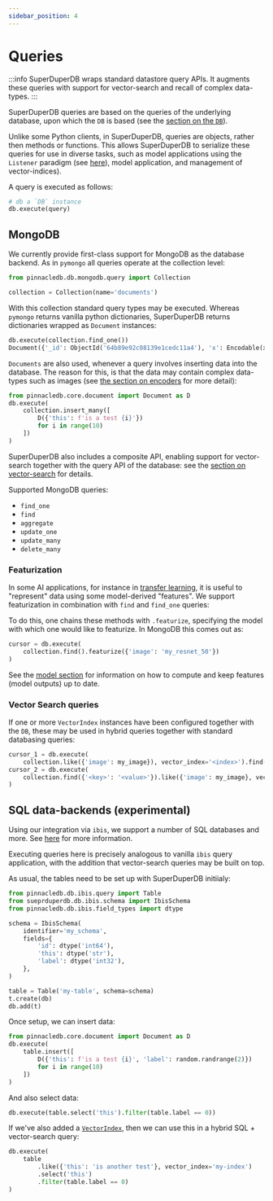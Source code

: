 ```yaml
---
sidebar_position: 4
---
```


# Queries

:::info
SuperDuperDB wraps standard datastore query APIs. It augments
these queries with support for vector-search and recall of complex data-types.
:::

SuperDuperDB queries are based on the queries of the underlying database, upon which the 
`DB` is based (see the [section on the `DB`](db)). 

Unlike some Python clients, in SuperDuperDB, queries are objects, rather then methods or functions.
This allows SuperDuperDB to serialize these queries for use in diverse tasks, such as model 
applications using the `Listener` paradigm (see [here](/docs/docs/usage/models#daemonizing-models-with-listeners)), model application, and management of vector-indices).

A query is executed as follows:

```python
# db a `DB` instance
db.execute(query)
```

## MongoDB

We currently provide first-class support for MongoDB as the database backend. As in `pymongo` all queries operate at the collection level:

```python
from pinnacledb.db.mongodb.query import Collection

collection = Collection(name='documents')
```

With this collection standard query types may be executed. Whereas `pymongo` returns vanilla python dictionaries, SuperDuperDB returns dictionaries wrapped as `Document` instances:


```python
db.execute(collection.find_one())
Document({'_id': ObjectId('64b89e92c08139e1cedc11a4'), 'x': Encodable(x=tensor([ 0.2059,  0.5608,  ...]), encoder=Encoder(identifier='torch.float32[512]', decoder=<Artifact artifact=<pinnacledb.encoders.torch.tensor.DecodeTensor object at 0x1785b5750> serializer=pickle>, encoder=<Artifact artifact=<pinnacledb.encoders.torch.tensor.EncodeTensor object at 0x1786767d0> serializer=pickle>, shape=[512], version=0)), '_fold': 'train'})
```

`Documents` are also used, whenever a query involves inserting data into the database. The reason for this, 
is that the data may contain complex data-types such as images (see [the section on encoders](encoders) for more detail):

```python
from pinnacledb.core.document import Document as D
db.execute(
    collection.insert_many([
        D({'this': f'is a test {i}'})
        for i in range(10)
    ])
)
```

SuperDuperDB also includes a composite API, enabling support for vector-search together with the query API of the database: see the [section on vector-search](/docs/docs/usage/vector_index) for details.

Supported MongoDB queries:

- `find_one`
- `find`
- `aggregate`
- `update_one`
- `update_many`
- `delete_many`

### Featurization

In some AI applications, for instance in [transfer learning](https://en.wikipedia.org/wiki/Transfer_learning), it is useful to "represent" data using some model-derived "features".
We support featurization in combination with `find` and `find_one` queries:

To do this, one chains these methods with `.featurize`, specifying the model with which one would like to featurize. In MongoDB this comes out as:

```python
cursor = db.execute(
    collection.find().featurize({'image': 'my_resnet_50'})
)
```

See the [model section](model) for information on how to compute and keep features (model outputs)
up to date.

### Vector Search queries

If one or more `VectorIndex` instances have been configured together with the `DB`, these 
may be used in hybrid queries together with standard databasing queries:

```python
cursor_1 = db.execute(
    collection.like({'image': my_image}), vector_index='<index>').find({'<key>': '<value>'})
cursor_2 = db.execute(
    collection.find({'<key>': '<value>'}).like({'image': my_image}, vector_index='<index>')
)
```

## SQL data-backends (experimental)

Using our integration via `ibis`, we support a number of SQL databases and more. See [here](db)
for more information.

Executing queries here is precisely analogous to vanilla `ibis` query application, 
with the addition that vector-search queries may be built on top.

As usual, the tables need to be set up with SuperDuperDB initiialy:

```python
from pinnacledb.db.ibis.query import Table
from sueprduperdb.db.ibis.schema import IbisSchema
from pinnacledb.db.ibis.field_types import dtype

schema = IbisSchema(
    identifier='my_schema',
    fields={
        'id': dtype('int64'),
        'this': dtype('str'),
        'label': dtype('int32'),
    },
)

table = Table('my-table', schema=schema)
t.create(db)
db.add(t)
```

Once setup, we can insert data:

```python
from pinnacledb.core.document import Document as D
db.execute(
    table.insert([
        D({'this': f'is a test {i}', 'label': random.randrange(2)})
        for i in range(10)
    ])
)
```

And also select data:

```python
db.execute(table.select('this').filter(table.label == 0))
```

If we've also added a [`VectorIndex`](/docs/docs/usage/vector_index), then 
we can use this in a hybrid SQL + vector-search query:

```python
db.execute(
    table
        .like({'this': 'is another test'}, vector_index='my-index')
        .select('this')
        .filter(table.label == 0)
)
```


